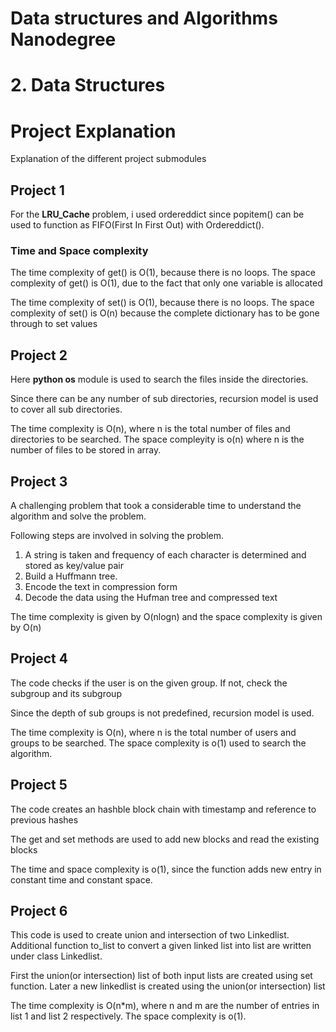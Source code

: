 # Data structures and Algorithms Nanodegree

# 2. Data Structures

# Project Explanation
Explanation of the different project submodules

## Project 1
For the __LRU_Cache__ problem, i used ordereddict since popitem() can be used to function as FIFO(First In First Out) with Ordereddict().

### Time and Space complexity
The time complexity of get() is O(1), because there is no loops. The space complexity of get() is O(1), due to the fact that only one variable is allocated

The time complexity of set() is O(1), because there is no loops. The space complexity of set() is O(n) because the complete dictionary has to be gone through to set values

## Project 2
Here __python os__ module is used to search the files inside the directories. 

Since there can be any number of sub directories, recursion model is used to cover all sub directories.

The time complexity is O(n), where n is the total number of files and directories to be searched. The space compleyity is o(n) where n is the number of files to be stored in array.

## Project 3
A challenging problem that took a considerable time to understand the algorithm and solve the problem.

Following steps are involved in solving the problem.

1. A string is taken and frequency of each character is determined and stored as key/value pair
2. Build a Huffmann tree.
3. Encode the text in compression form
4. Decode the data using the Hufman tree and compressed text

The time complexity is given by O(nlogn) and the space complexity is given by O(n)

## Project 4
The code checks if the user is on the given group. If not, check the subgroup and its subgroup

Since the depth of sub groups is not predefined, recursion model is used.

The time complexity is O(n), where n is the total number of users and groups to be searched. The space complexity is o(1) used to search the algorithm.

## Project 5
The code creates an hashble block chain with timestamp and reference to previous hashes

The get and set methods are used to add new blocks and read the existing blocks

The time and space complexity is o(1), since the function adds new entry in constant time and constant space.

## Project 6

This code is used to create union and intersection of two Linkedlist. Additional function to_list to convert a given linked list into list are written under class Linkedlist.

First the union(or intersection) list of both input lists are created using set function. Later a new linkedlist is created using the union(or intersection) list

The time complexity is O(n*m), where n and m are the number of entries in list 1 and list 2 respectively. The space complexity is o(1).
